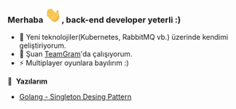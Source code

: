 ### Merhaba <img src="./Icons/Hi.gif" height="32" />, back-end developer yeterli :)

- 🌱 Yeni teknolojiler(Kubernetes, RabbitMQ vb.) üzerinde kendimi geliştiriyorum.
- 🔭 Şuan [TeamGram](https://www.teamgram.com/main/tr/)'da çalışıyorum.
- ⚡ Multiplayer oyunlara bayılırım :)

📕 &nbsp;**Yazılarım**
<!-- BLOG-POST-LIST:START -->
- [Golang - Singleton Desing Pattern](https://medium.com/golang-turkiye/golang-singleton-desing-pattern-88276d8b526a)

<!-- BLOG-POST-LIST:END -->
